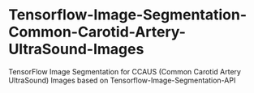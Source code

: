 # Tensorflow-Image-Segmentation-Common-Carotid-Artery-UltraSound-Images
TensorFlow Image Segmentation for CCAUS (Common Carotid Artery UltraSound) Images based on Tensorflow-Image-Segmentation-API 
